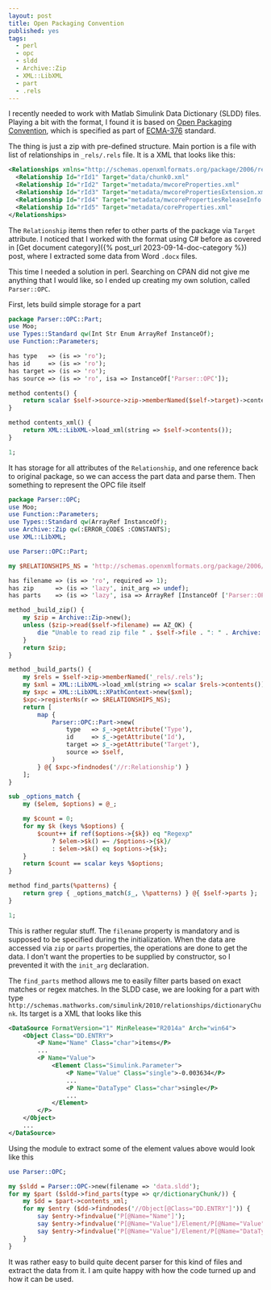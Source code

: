 ```yaml
---
layout: post
title: Open Packaging Convention
published: yes
tags:
  - perl
  - opc
  - sldd
  - Archive::Zip
  - XML::LibXML
  - part
  - .rels
---
```

I recently needed to work with Matlab Simulink Data Dictionary (SLDD) files. Playing a bit with the format, I found it is based on [Open Packaging Convention][1], which is specified as part of [ECMA-376][2] standard.

The thing is just a zip with pre-defined structure. Main portion is a file with list of relationships in `_rels/.rels` file. It is a XML that looks like this:

```xml
<Relationships xmlns="http://schemas.openxmlformats.org/package/2006/relationships">
  <Relationship Id="rId1" Target="data/chunk0.xml"                          Type="http://schemas.mathworks.com/simulink/2010/relationships/dictionaryChunk"/>
  <Relationship Id="rId2" Target="metadata/mwcoreProperties.xml"            Type="http://schemas.mathworks.com/package/2012/relationships/coreProperties"/>
  <Relationship Id="rId3" Target="metadata/mwcorePropertiesExtension.xml"   Type="http://schemas.mathworks.com/package/2014/relationships/corePropertiesExtension"/>
  <Relationship Id="rId4" Target="metadata/mwcorePropertiesReleaseInfo.xml" Type="http://schemas.mathworks.com/package/2019/relationships/corePropertiesReleaseInfo"/>
  <Relationship Id="rId5" Target="metadata/coreProperties.xml"              Type="http://schemas.openxmlformats.org/package/2006/relationships/metadata/core-properties"/>
</Relationships>
```

The `Relationship` items then refer to other parts of the package via `Target` attribute. I noticed that I worked with the format using C# before as covered in [Get document category]({% post_url 2023-09-14-doc-category %}) post, where I extracted some data from Word `.docx` files.

This time I needed a solution in perl. Searching on CPAN did not give me anything that I would like, so I ended up creating my own solution, called `Parser::OPC`.

First, lets build simple storage for a part

```perl
package Parser::OPC::Part;
use Moo;
use Types::Standard qw(Int Str Enum ArrayRef InstanceOf);
use Function::Parameters;

has type   => (is => 'ro');
has id     => (is => 'ro');
has target => (is => 'ro');
has source => (is => 'ro', isa => InstanceOf['Parser::OPC']);

method contents() {
    return scalar $self->source->zip->memberNamed($self->target)->contents();
}

method contents_xml() {
    return XML::LibXML->load_xml(string => $self->contents());
}

1;
```

It has storage for all attributes of the `Relationship`, and one reference back to original package, so we can access the part data and parse them. Then something to represent the OPC file itself

```perl
package Parser::OPC;
use Moo;
use Function::Parameters;
use Types::Standard qw(ArrayRef InstanceOf);
use Archive::Zip qw(:ERROR_CODES :CONSTANTS);
use XML::LibXML;

use Parser::OPC::Part;

my $RELATIONSHIPS_NS = 'http://schemas.openxmlformats.org/package/2006/relationships';

has filename => (is => 'ro', required => 1);
has zip      => (is => 'lazy', init_arg => undef);
has parts    => (is => 'lazy', isa => ArrayRef [InstanceOf ['Parser::OPC::Part']], init_arg => undef);

method _build_zip() {
    my $zip = Archive::Zip->new();
    unless ($zip->read($self->filename) == AZ_OK) {
        die "Unable to read zip file " . $self->file . ": " . Archive::Zip::Error::zipErrorString();
    }
    return $zip;
}

method _build_parts() {
    my $rels = $self->zip->memberNamed('_rels/.rels');
    my $xml = XML::LibXML->load_xml(string => scalar $rels->contents());
    my $xpc = XML::LibXML::XPathContext->new($xml);
    $xpc->registerNs(r => $RELATIONSHIPS_NS);
    return [
        map { 
            Parser::OPC::Part->new(
                type   => $_->getAttribute('Type'),
                id     => $_->getAttribute('Id'),
                target => $_->getAttribute('Target'),
                source => $self,
            ) 
        } @{ $xpc->findnodes('//r:Relationship') }
    ];
}

sub _options_match {
    my ($elem, $options) = @_;

    my $count = 0;
    for my $k (keys %$options) {
        $count++ if ref($options->{$k}) eq "Regexp"
            ? $elem->$k() =~ /$options->{$k}/
            : $elem->$k() eq $options->{$k};
    }
    return $count == scalar keys %$options;
}

method find_parts(%patterns) {
    return grep { _options_match($_, \%patterns) } @{ $self->parts };
}

1;
```

This is rather regular stuff. The `filename` property is mandatory and is supposed to be specified during the initialization. When the data are accessed via `zip` or `parts` properties, the operations are done to get the data. I don't want the properties to be supplied by constructor, so I prevented it with the `init_arg` declaration.

The `find_parts` method allows me to easily filter parts based on exact matches or regex matches. In the SLDD case, we are looking for a part with type `http://schemas.mathworks.com/simulink/2010/relationships/dictionaryChunk`. Its target is a XML that looks like this

```xml
<DataSource FormatVersion="1" MinRelease="R2014a" Arch="win64">
    <Object Class="DD.ENTRY">
        <P Name="Name" Class="char">items</P>
        ...
        <P Name="Value">
            <Element Class="Simulink.Parameter">
                <P Name="Value" Class="single">-0.003634</P>
                ...
                <P Name="DataType" Class="char">single</P>
                ...
            </Element>
        </P>
    </Object>
    ...
</DataSource>
```

Using the module to extract some of the element values above would look like this

```perl
use Parser::OPC;

my $sldd = Parser::OPC->new(filename => 'data.sldd');
for my $part ($sldd->find_parts(type => qr/dictionaryChunk/)) {
    my $dd = $part->contents_xml;
    for my $entry ($dd->findnodes('//Object[@Class="DD.ENTRY"]')) {
        say $entry->findvalue('P[@Name="Name"]');
        say $entry->findvalue('P[@Name="Value"]/Element/P[@Name="Value"]');
        say $entry->findvalue('P[@Name="Value"]/Element/P[@Name="DataType"]');
    }
}
```

It was rather easy to build quite decent parser for this kind of files and extract the data from it. I am quite happy with how the code turned up and how it can be used.

[1]: https://en.wikipedia.org/wiki/Open_Packaging_Conventions
[2]: https://ecma-international.org/publications-and-standards/standards/ecma-376/
